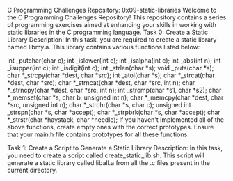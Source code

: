 C Programming Challenges Repository: 0x09-static-libraries
Welcome to the C Programming Challenges Repository! This repository contains a series of programming exercises aimed at enhancing your skills in working with static libraries in the C programming language.
Task 0: Create a Static Library
Description: In this task, you are required to create a static library named libmy.a. This library contains various functions listed below:

int _putchar(char c);
int _islower(int c);
int _isalpha(int c);
int _abs(int n);
int _isupper(int c);
int _isdigit(int c);
int _strlen(char *s);
void _puts(char *s);
char *_strcpy(char *dest, char *src);
int _atoi(char *s);
char *_strcat(char *dest, char *src);
char *_strncat(char *dest, char *src, int n);
char *_strncpy(char *dest, char *src, int n);
int _strcmp(char *s1, char *s2);
char *_memset(char *s, char b, unsigned int n);
char *_memcpy(char *dest, char *src, unsigned int n);
char *_strchr(char *s, char c);
unsigned int _strspn(char *s, char *accept);
char *_strpbrk(char *s, char *accept);
char *_strstr(char *haystack, char *needle);
If you haven't implemented all of the above functions, create empty ones with the correct prototypes. Ensure that your main.h file contains prototypes for all these functions.

Task 1: Create a Script to Generate a Static Library
Description: In this task, you need to create a script called create_static_lib.sh. This script will generate a static library called liball.a from all the .c files present in the current directory.
